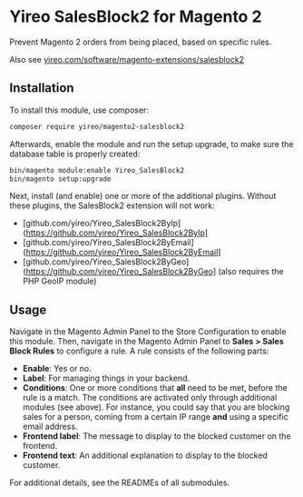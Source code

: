 # Yireo SalesBlock2 for Magento 2

Prevent Magento 2 orders from being placed, based on specific rules.

Also see [yireo.com/software/magento-extensions/salesblock2](https://www.yireo.com/software/magento-extensions/salesblock2)

## Installation 
To install this module, use composer:
```bash
composer require yireo/magento2-salesblock2
```

Afterwards, enable the module and run the setup upgrade, to make sure the database table is properly created:
```bash
bin/magento module:enable Yireo_SalesBlock2
bin/magento setup:upgrade
```

Next, install (and enable) one or more of the additional plugins. Without these plugins, the SalesBlock2 extension will not work:

- [github.com/yireo/Yireo_SalesBlock2ByIp](https://github.com/yireo/Yireo_SalesBlock2ByIp]
- [github.com/yireo/Yireo_SalesBlock2ByEmail](https://github.com/yireo/Yireo_SalesBlock2ByEmail]
- [github.com/yireo/Yireo_SalesBlock2ByGeo](https://github.com/yireo/Yireo_SalesBlock2ByGeo] (also requires the PHP GeoIP module)

## Usage
Navigate in the Magento Admin Panel to the Store Configuration to enable this module. Then, navigate in the Magento Admin Panel to **Sales > Sales Block Rules** to configure a rule. A rule consists of the following parts:

- **Enable**: Yes or no.
- **Label**: For managing things in your backend.
- **Conditions**: One or more conditions that **all** need to be met, before the rule is a match. The conditions are activated only through additional modules (see above). For instance, you could say that you are blocking sales for a person, coming from a certain IP range **and** using a specific email address.
- **Frontend label**: The message to display to the blocked customer on the frontend.
- **Frontend text**: An additional explanation to display to the blocked customer.

For additional details, see the READMEs of all submodules.